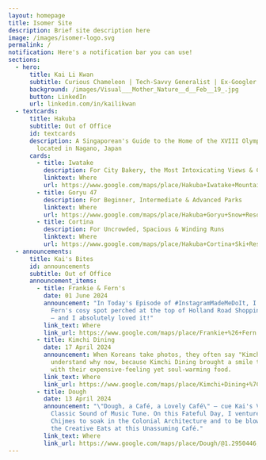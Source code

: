 ```yaml
---
layout: homepage
title: Isomer Site
description: Brief site description here
image: /images/isomer-logo.svg
permalink: /
notification: Here's a notification bar you can use!
sections:
  - hero:
      title: Kai Li Kwan
      subtitle: Curious Chameleon | Tech-Savvy Generalist | Ex-Googler
      background: /images/Visual___Mother_Nature__d__Feb__19_.jpg
      button: LinkedIn
      url: linkedin.com/in/kailikwan
  - textcards:
      title: Hakuba
      subtitle: Out of Office
      id: textcards
      description: A Singaporean's Guide to the Home of the XVIII Olympic Winter Games
        located in Nagano, Japan
      cards:
        - title: Iwatake
          description: For City Bakery, the Most Intoxicating Views & Cosplayers
          linktext: Where
          url: https://www.google.com/maps/place/Hakuba+Iwatake+Mountain+Resort/@36.7168942,137.8562573,17z/data=!4m6!3m5!1s0x5ff7cdcf766e54cb:0x4ec9a7c7f2abf1e8!8m2!3d36.7168942!4d137.8588322!16s%2Fg%2F11fcqs__25?entry=ttu
        - title: Goryu 47
          description: For Beginner, Intermediate & Advanced Parks
          linktext: Where
          url: https://www.google.com/maps/place/Hakuba+Goryu+Snow+Resort/@36.662937,137.836664,17z/data=!4m16!1m9!3m8!1s0x5ff7d052042f8da3:0xf19888e37943ae34!2sHakuba+Goryu+Snow+Resort!8m2!3d36.662937!4d137.836664!9m1!1b1!16s%2Fg%2F1239cspl!3m5!1s0x5ff7d052042f8da3:0xf19888e37943ae34!8m2!3d36.662937!4d137.836664!16s%2Fg%2F1239cspl?entry=ttu
        - title: Cortina
          description: For Uncrowded, Spacious & Winding Runs
          linktext: Where
          url: https://www.google.com/maps/place/Hakuba+Cortina+Ski+Resort/@36.7770681,137.8825704,17z/data=!4m16!1m9!3m8!1s0x5ff633664a2a1259:0x5051f369ab91dc28!2sHakuba+Cortina+Ski+Resort!8m2!3d36.7770681!4d137.8851453!9m1!1b1!16s%2Fg%2F120n82k2!3m5!1s0x5ff633664a2a1259:0x5051f369ab91dc28!8m2!3d36.7770681!4d137.8851453!16s%2Fg%2F120n82k2?entry=ttu
  - announcements:
      title: Kai's Bites
      id: announcements
      subtitle: Out of Office
      announcement_items:
        - title: Frankie & Fern's
          date: 01 June 2024
          announcement: "In Today's Episode of #InstagramMadeMeDoIt, I visited Frankie &
            Fern's cosy spot perched at the top of Holland Road Shopping Centre
            — and I absolutely loved it!"
          link_text: Where
          link_url: https://www.google.com/maps/place/Frankie+%26+Fern's/@1.3107923,103.7930644,17z/data=!4m16!1m9!3m8!1s0x31da1b029cc3e39b:0x80bc1ef39dd70739!2sFrankie+%26+Fern's!8m2!3d1.3107923!4d103.7956393!9m1!1b1!16s%2Fg%2F11vrfdczh5!3m5!1s0x31da1b029cc3e39b:0x80bc1ef39dd70739!8m2!3d1.3107923!4d103.7956393!16s%2Fg%2F11vrfdczh5?entry=ttu
        - title: Kimchi Dining
          date: 17 April 2024
          announcement: When Koreans take photos, they often say "Kimchi~" — and I
            understand why now, because Kimchi Dining brought a smile to my face
            with their expensive-feeling yet soul-warming food.
          link_text: Where
          link_url: https://www.google.com/maps/place/Kimchi+Dining+%7C+Korean+Restaurant+Singapore/@1.3007562,103.837154,17z/data=!3m1!5s0x31da1996d9921931:0x87597934377c2063!4m16!1m9!3m8!1s0x31da1968f5a3164b:0x5f622c92e3b23247!2sKimchi+Dining+%7C+Korean+Restaurant+Singapore!8m2!3d1.3007562!4d103.8397289!9m1!1b1!16s%2Fg%2F11srql8fnw!3m5!1s0x31da1968f5a3164b:0x5f622c92e3b23247!8m2!3d1.3007562!4d103.8397289!16s%2Fg%2F11srql8fnw?entry=ttu
        - title: Dough
          date: 13 April 2024
          announcement: "\"Dough, a Café, a Lovely Café\" — cue Kai's Version of the
            Classic Sound of Music Tune. On this Fateful Day, I ventured out to
            Chijmes to soak in the Colonial Architecture and to be blown away by
            the Creative Eats at this Unassuming Café."
          link_text: Where
          link_url: https://www.google.com/maps/place/Dough/@1.2950446,103.8491611,17z/data=!3m1!5s0x31da19a387304da7:0x332ac6cd16a65f40!4m16!1m9!3m8!1s0x31da1945e522cded:0xcc15c10341c689d8!2sDough!8m2!3d1.2950446!4d103.851736!9m1!1b1!16s%2Fg%2F11ppp8jwbw!3m5!1s0x31da1945e522cded:0xcc15c10341c689d8!8m2!3d1.2950446!4d103.851736!16s%2Fg%2F11ppp8jwbw?entry=ttu
---
```

